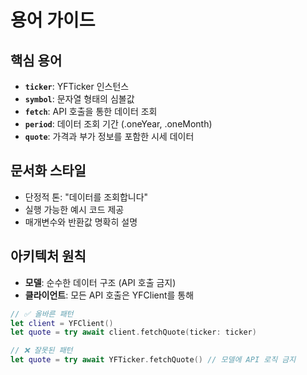 # 용어 가이드

## 핵심 용어
- **`ticker`**: YFTicker 인스턴스
- **`symbol`**: 문자열 형태의 심볼값
- **`fetch`**: API 호출을 통한 데이터 조회
- **`period`**: 데이터 조회 기간 (.oneYear, .oneMonth)
- **`quote`**: 가격과 부가 정보를 포함한 시세 데이터

## 문서화 스타일
- 단정적 톤: "데이터를 조회합니다"
- 실행 가능한 예시 코드 제공
- 매개변수와 반환값 명확히 설명

## 아키텍처 원칙
- **모델**: 순수한 데이터 구조 (API 호출 금지)
- **클라이언트**: 모든 API 호출은 YFClient를 통해

```swift
// ✅ 올바른 패턴
let client = YFClient()
let quote = try await client.fetchQuote(ticker: ticker)

// ❌ 잘못된 패턴  
let quote = try await YFTicker.fetchQuote() // 모델에 API 로직 금지
```